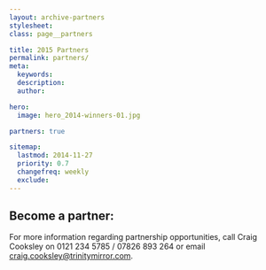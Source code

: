 ```yaml
---
layout: archive-partners
stylesheet:
class: page__partners

title: 2015 Partners
permalink: partners/
meta:
  keywords:
  description:
  author:

hero:
  image: hero_2014-winners-01.jpg

partners: true

sitemap:
  lastmod: 2014-11-27
  priority: 0.7
  changefreq: weekly
  exclude:
---
```


## Become a partner:

For more information regarding partnership opportunities, call Craig Cooksley on 0121 234 5785 / 07826 893 264 or email [craig.cooksley@trinitymirror.com](craig.cooksley@trinitymirror.com).

